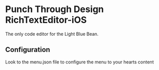 Punch Through Design RichTextEditor-iOS 
==================
The only code editor for the Light Blue Bean.

Configuration
-------------------------
Look to the menu.json file to configure the menu to your hearts content
